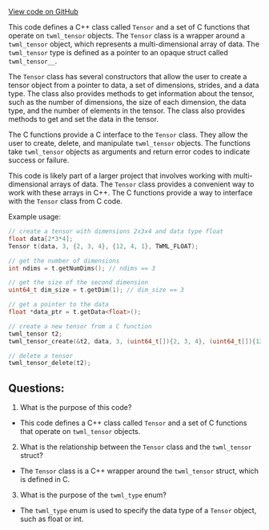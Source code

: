 [View code on GitHub](https://github.com/misbahsy/the-algorithm/twml/libtwml/include/twml/Tensor.h)

This code defines a C++ class called `Tensor` and a set of C functions that operate on `twml_tensor` objects. The `Tensor` class is a wrapper around a `twml_tensor` object, which represents a multi-dimensional array of data. The `twml_tensor` type is defined as a pointer to an opaque struct called `twml_tensor__`. 

The `Tensor` class has several constructors that allow the user to create a tensor object from a pointer to data, a set of dimensions, strides, and a data type. The class also provides methods to get information about the tensor, such as the number of dimensions, the size of each dimension, the data type, and the number of elements in the tensor. The class also provides methods to get and set the data in the tensor.

The C functions provide a C interface to the `Tensor` class. They allow the user to create, delete, and manipulate `twml_tensor` objects. The functions take `twml_tensor` objects as arguments and return error codes to indicate success or failure.

This code is likely part of a larger project that involves working with multi-dimensional arrays of data. The `Tensor` class provides a convenient way to work with these arrays in C++. The C functions provide a way to interface with the `Tensor` class from C code. 

Example usage:

```c++
// create a tensor with dimensions 2x3x4 and data type float
float data[2*3*4];
Tensor t(data, 3, {2, 3, 4}, {12, 4, 1}, TWML_FLOAT);

// get the number of dimensions
int ndims = t.getNumDims(); // ndims == 3

// get the size of the second dimension
uint64_t dim_size = t.getDim(1); // dim_size == 3

// get a pointer to the data
float *data_ptr = t.getData<float>();

// create a new tensor from a C function
twml_tensor t2;
twml_tensor_create(&t2, data, 3, (uint64_t[]){2, 3, 4}, (uint64_t[]){12, 4, 1}, TWML_FLOAT);

// delete a tensor
twml_tensor_delete(t2);
```
## Questions: 
 1. What is the purpose of this code?
- This code defines a C++ class called `Tensor` and a set of C functions that operate on `twml_tensor` objects.

2. What is the relationship between the `Tensor` class and the `twml_tensor` struct?
- The `Tensor` class is a C++ wrapper around the `twml_tensor` struct, which is defined in C.

3. What is the purpose of the `twml_type` enum?
- The `twml_type` enum is used to specify the data type of a `Tensor` object, such as float or int.